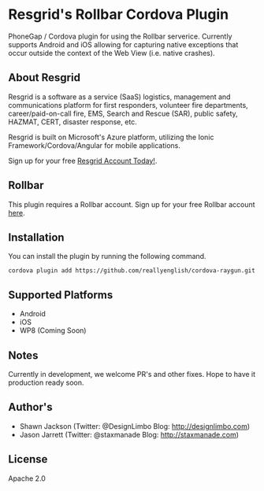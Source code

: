 Resgrid's Rollbar Cordova Plugin
==============

PhoneGap / Cordova plugin for using the Rollbar serverice. Currently supports Android and iOS allowing for capturing native exceptions that occur outside the context of the Web View (i.e. native crashes). 

About Resgrid
-------------
Resgrid is a software as a service (SaaS) logistics, management and communications platform for first responders, volunteer fire departments, career/paid-on-call fire, EMS, Search and Rescue (SAR), public safety, HAZMAT, CERT, disaster response, etc.

Resgrid is built on Microsoft's Azure platform, utilizing the Ionic Framework/Cordova/Angular for mobile applications.

Sign up for your free [Resgrid Account Today!](https://resgrid.com).

Rollbar
-------------

This plugin requires a Rollbar account. Sign up for your free Rollbar account [here](https://rollbar.com/).

## Installation ##
You can install the plugin by running the following command.
 
```
cordova plugin add https://github.com/reallyenglish/cordova-raygun.git
```

## Supported Platforms ##

- Android
- iOS
- WP8 (Coming Soon)

## Notes ##
Currently in development, we welcome PR's and other fixes. Hope to have it production ready soon.

## Author's ##
* Shawn Jackson (Twitter: @DesignLimbo Blog: http://designlimbo.com)
* Jason Jarrett (Twitter: @staxmanade Blog: http://staxmanade.com)

## License ##
Apache 2.0